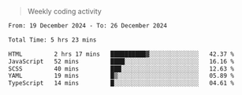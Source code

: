 > Weekly coding activity
<!--START_SECTION:waka-->

```txt
From: 19 December 2024 - To: 26 December 2024

Total Time: 5 hrs 23 mins

HTML         2 hrs 17 mins   ██████████▓░░░░░░░░░░░░░░   42.37 %
JavaScript   52 mins         ████░░░░░░░░░░░░░░░░░░░░░   16.16 %
SCSS         40 mins         ███░░░░░░░░░░░░░░░░░░░░░░   12.63 %
YAML         19 mins         █▒░░░░░░░░░░░░░░░░░░░░░░░   05.89 %
TypeScript   14 mins         █░░░░░░░░░░░░░░░░░░░░░░░░   04.61 %
```

<!--END_SECTION:waka-->
